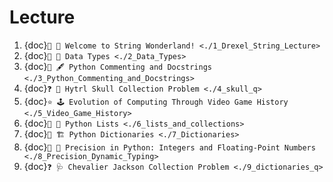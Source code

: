 # Lecture
1. {doc}`📝 🎉 Welcome to String Wonderland! <./1_Drexel_String_Lecture>`
2. {doc}`📝 🔋 Data Types <./2_Data_Types>`
3. {doc}`📝 🖋️ Python Commenting and Docstrings <./3_Python_Commenting_and_Docstrings>`
4. {doc}`❓ 🦴 Hytrl Skull Collection Problem <./4_skull_q>`
5. {doc}`⭐ 🕹️ Evolution of Computing Through Video Game History <./5_Video_Game_History>`
6. {doc}`📝 🔬 Python Lists <./6_lists_and_collections>`
7. {doc}`📝 🏗️ Python Dictionaries <./7_Dictionaries>`
8. {doc}`📝 🔬 Precision in Python: Integers and Floating-Point Numbers <./8_Precision_Dynamic_Typing>`
9. {doc}`❓ 🩺 Chevalier Jackson Collection Problem <./9_dictionaries_q>`